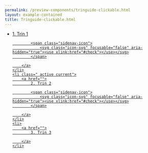 ```yaml
--- 
permalink: /preview-components/tringuide-clickable.html
layout: example-contained 
title: Tringuide-clickable.html
---
```

<ul class="sidenav-list">
    <li>
        <a href="">
            1. Trin 1

            <span class="sidenav-icon">
                <svg class="icon-svg" focusable="false" aria-hidden="true"><use xlink:href="#check"></use></svg>
            </span>

        </a>
    </li>
    <li class=" active current">
        <a href="">
            2. Trin 2

            <span class="sidenav-icon">
                <svg class="icon-svg" focusable="false" aria-hidden="true"><use xlink:href="#check"></use></svg>
            </span>

        </a>
    </li>
    <li>
        <a href="">
            3. Trin 3

        </a>
    </li>
</ul>